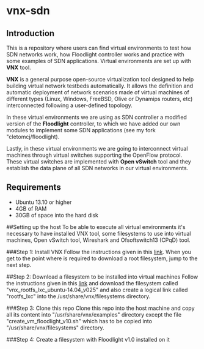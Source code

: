 # vnx-sdn
## Introduction
This is a repository where users can find virtual environments to test how SDN networks work, how Floodlight controller works and practice with some examples of SDN applications. Virtual environments are set up with **VNX** tool.

**VNX** is a general purpose open-source virtualization tool designed to help building virtual network testbeds automatically. It allows the definition and automatic deployment of network scenarios made of virtual machines of different types (Linux, Windows, FreeBSD, Olive or Dynamips routers, etc) interconnected following a user-defined topology.

In these virtual environments we are using as SDN controller a modified version of the **Floodlight** controller, to which we have added our own modules to implement some SDN applications (see my fork "cletomcj/floodlight).

Lastly, in these virtual environments we are going to interconnect virtual machines through virtual switches supporting the OpenFlow protocol. These virtual switches are implemented with **Open vSwitch** tool and they establish the data plane of all SDN networks in our virtual environments.

## Requirements
* Ubuntu 13.10 or higher
* 4GB of RAM
* 30GB of space into the hard disk

##Setting up the host
To be able to execute all virtual environments it's necessary to have installed VNX tool, some filesystems to use into virtual machines, Open vSwitch tool, Wireshark and Ofsoftswitch13 (CPqD) tool.

###Step 1: Install VNX
Follow the instructions given in this [link](http://web.dit.upm.es/vnxwiki/index.php/Vnx-install-ubuntu3). When you get to the point where is required to download a root filesystem, jump to the next step.

##Step 2: Download a filesystem to be installed into virtual machines
Follow the instructions given in this [link](http://web.dit.upm.es/vnxwiki/index.php/Vnx-install-root_fs) and download the filesystem called "vnx_rootfs_lxc_ubuntu-14.04_v025" and also create a logical link called "rootfs_lxc" into the /usr/share/vnx/filesystems directory.

###Step 3: Clone this repo
Clone this repo into the host machine and copy all its content into "/usr/share/vnx/examples" directory except the file "create_vm_floodlight_v10.sh" which has to be copied into "/usr/share/vnx/filesystems" directory.

###Step 4: Create a filesystem with Floodlight v1.0 installed on it



